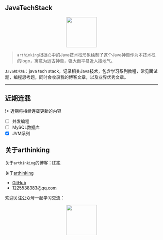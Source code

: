 ## JavaTechStack

<div align=center><img src="https://www.itzhai.com/resources/images/java_12.png" width = "100" height = "100" /></div>

> `arthinking`根据心中的Java技术栈形象绘制了这个Java神兽作为本技术栈的logo，寓意为远古神兽，强大而平易近人接地气。

`Java技术栈`：java tech stack，记录相关Java技术，包含学习系列教程，常见面试题，编程思考题，同时会收录我的博客文章，以及业界优秀文章。

---

## 近期连载

!> 近期将持续连载更新的内容

- [ ] 并发编程
- [ ] MySQL数据库
- [x] JVM系列

## 关于arthinking

关于`arthinking`的博客：[IT宅](https://www.itzhai.com/)

关于[arthinking](arthinking.md)

* [GitHub](https://github.com/arthinking/)
* [1225538383@qq.com](mailto:1225538383@qq.com)

欢迎关注公众号一起学习交流：

<div align=center><img src="https://www.itzhai.com/resources/images/itzhai_qrcode.jpeg" width = "100" height = "100" /></div>
